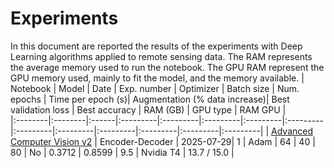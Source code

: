 Experiments
===========
In this document are reported the results of the experiments with Deep Learning algorithms applied to remote sensing data. The RAM represents the average memory used to run the notebook. The GPU RAM represent the GPU memory used, mainly to fit the model, and the memory available.
| Notebook | Model | Date | Exp. number | Optimizer | Batch size | Num. epochs | Time per epoch (s)| Augmentation (% data increase)| Best validation loss | Best accuracy | RAM (GB) | GPU type | RAM GPU |  
|:--------|:--------|:------|:---------|:---------|:---------|:---------|:---------|:---------|:---------|:---------|:---------|:---------|:---------|
| [Advanced Computer Vision v2](advanced_computer_vision_v2.ipynb) | Encoder-Decoder | 2025-07-29| 1 | Adam | 64 | 40 | 80 | No | 0.3712 | 0.8599 | 9.5 | Nvidia T4 | 13.7 / 15.0 |    

